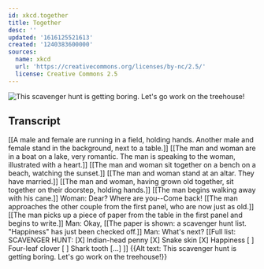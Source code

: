 ```yaml
---
id: xkcd.together
title: Together
desc: ''
updated: '1616125521613'
created: '1240383600000'
sources:
  name: xkcd
  url: 'https://creativecommons.org/licenses/by-nc/2.5/'
  license: Creative Commons 2.5
---
```

![This scavenger hunt is getting boring.  Let's go work on the treehouse!](https://imgs.xkcd.com/comics/together.png)

## Transcript
[[A male and female are running in a field, holding hands. Another male and female stand in the background, next to a table.]]
[[The man and woman are in a boat on a lake, very romantic. The man is speaking to the woman, illustrated with a heart.]]
[[The man and woman sit together on a bench on a beach, watching the sunset.]]
[[The man and woman stand at an altar. They have married.]]
[[The man and woman, having grown old together, sit together on their doorstep, holding hands.]]
[[The man begins walking away with his cane.]]
Woman: Dear? Where are you--Come back!
[[The man approaches the other couple from the first panel, who are now just as old.]]
[[The man picks up a piece of paper from the table in the first panel and begins to write.]]
Man: Okay,
[[The paper is shown: a scavenger hunt list. "Happiness" has just been checked off.]]
Man: What's next?
[[Full list:
SCAVENGER HUNT:
[X] Indian-head penny
[X] Snake skin
[X] Happiness
[  ] Four-leaf clover
[  ] Shark tooth
[...]
]]
{{Alt text: This scavenger hunt is getting boring. Let's go work on the treehouse!}}
